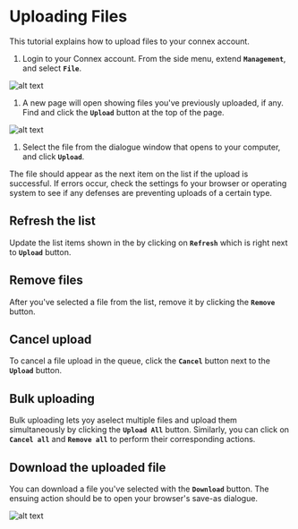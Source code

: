 # Uploading Files

This tutorial explains how to upload files to your connex account. 

1. Login to your Connex account. From the side menu, extend **`Management`**, and select **`File`**.

![alt text][files-1] 

1. A new page will open showing files you've previously uploaded, if any. Find and click the **`Upload`** button at the top of the page. 

![alt text][files-2]
 
1. Select the file from the dialogue window that opens to your computer, and click **`Upload`**.

The file should appear as the next item on the list if the upload is successful. If errors occur, check the settings fo your browser or operating system to see if any defenses are preventing uploads of a certain type.

## Refresh the list

Update the list items shown in the  by clicking on **`Refresh`** which is right next to **`Upload`** button.

## Remove files

After you've selected a file from the list, remove it by clicking the **`Remove`** button.

## Cancel upload

To cancel a file upload in the queue, click the **`Cancel`** button next to the **`Upload`** button.

## Bulk uploading

Bulk uploading lets yoy aselect multiple files and upload them simultaneously by clicking the **`Upload All`** button.
Similarly, you can click on **`Cancel all`** and **`Remove all`** to perform their corresponding actions.

## Download the uploaded file

You can download a file you've selected with the **`Download`** button. The ensuing action should be to open your browser's save-as dialogue. 

![alt text][files-4]

[files-1]: https://raw.githubusercontent.com/digipigeon/connexcs-user-docs/master/new-images/219.png "Files 1"
[files-2]: https://raw.githubusercontent.com/digipigeon/connexcs-user-docs/master/new-images/220.png "Files 2"
[files-3]: https://raw.githubusercontent.com/digipigeon/connexcs-user-docs/master/img/files-3.png "Files 3"
[files-4]: https://raw.githubusercontent.com/digipigeon/connexcs-user-docs/master/new-images/221.png "Files 4"
